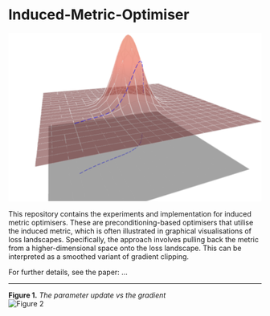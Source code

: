 # Induced-Metric-Optimiser

![Figure 1](images/projection.png)

This repository contains the experiments and implementation for induced metric optimisers. These are preconditioning-based optimisers that utilise the induced metric, which is often illustrated in graphical visualisations of loss landscapes. Specifically, the approach involves pulling back the metric from a higher-dimensional space onto the loss landscape. This can be interpreted as a smoothed variant of gradient clipping.

For further details, see the paper: …

---

**Figure 1.** _The parameter update vs the gradient_  
![Figure 2](imagesimage/grad_clip.png)